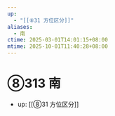 ```yaml
---
up:
  - "[[⑧31 方位区分]]"
aliases:
  - 南
ctime: 2025-03-01T14:01:15+08:00
mtime: 2025-10-01T11:40:28+08:00
---
```


# ⑧313 南

- up: [[⑧31 方位区分]]
